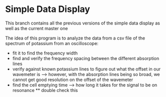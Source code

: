 # Simple Data Display

This branch contains all the previous versions of the simple data display as well as the current master one

The idea of this program is to analyze the data from a csv file of the spectrum of potassium from an oscilloscope: 
* fit it to find the frequency width
* find and verify the frequency spacing between the different absorption lines
* verify against known potassium lines to figure out what the offset in our wavemeter is
--> however, with the absorption lines being so broad, we cannot get good resolution on the offset of the wavemeter
* find the cell emptying time --> how long it takes for the signal to be on resonance ** double check this

 
